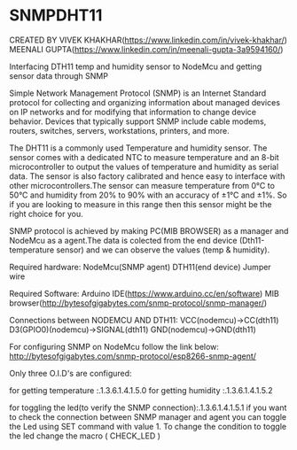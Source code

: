 # SNMPDHT11
CREATED BY
VIVEK KHAKHAR(https://www.linkedin.com/in/vivek-khakhar/)
MEENALI GUPTA(https://www.linkedin.com/in/meenali-gupta-3a9594160/)


Interfacing DTH11 temp and humidity sensor to NodeMcu and getting sensor data through SNMP

Simple Network Management Protocol (SNMP) is an Internet Standard protocol for collecting and organizing information about managed devices on IP networks and for modifying that information to change device behavior. Devices that typically support SNMP include cable modems, routers, switches, servers, workstations, printers, and more.

The DHT11 is a commonly used Temperature and humidity sensor. The sensor comes with a dedicated NTC to measure temperature and an 8-bit microcontroller to output the values of temperature and humidity as serial data. The sensor is also factory calibrated and hence easy to interface with other microcontrollers.The sensor can measure temperature from 0°C to 50°C and humidity from 20% to 90% with an accuracy of ±1°C and ±1%. So if you are looking to measure in this range then this sensor might be the right choice for you.

SNMP protocol is achieved by making PC(MIB BROWSER) as a manager and NodeMcu as a agent.The data is colected from the end device (Dth11-temperature sensor) and we can observe the values (temp & humidity).



Required hardware:
NodeMcu(SNMP agent)
DTH11(end device)
Jumper wire


Required Software:
Arduino IDE(https://www.arduino.cc/en/software)
MIB browser(http://bytesofgigabytes.com/snmp-protocol/snmp-manager/)


Connections between NODEMCU AND DTH11:
  VCC(nodemcu)->CC(dth11)
  D3(GPIO0)(nodemcu)->SIGNAL(dth11)
  GND(nodemcu)->GND(dth11)


For configuring SNMP on NodeMcu follow the link below:
http://bytesofgigabytes.com/snmp-protocol/esp8266-snmp-agent/

Only three O.I.D's are configured:

for getting temperature :.1.3.6.1.4.1.5.0
for getting humidity :.1.3.6.1.4.1.5.2

for toggling the led(to verify the SNMP connection):.1.3.6.1.4.1.5.1
if you want to check the connection between SNMP manager and agent you can toggle the Led using SET command with value 1.
To change the condition to toggle the led change the macro ( CHECK_LED )




